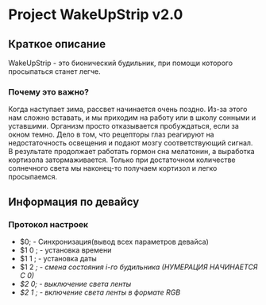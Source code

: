 # Project WakeUpStrip v2.0
## Краткое описание
WakeUpStrip - это  бионический будильник, при помощи которого просыпаться станет легче.
### Почему это важно?
Когда наступает зима, рассвет начинается очень поздно. Из-за этого нам сложно вставать, и мы приходим на работу или в школу сонными и уставшими. Организм просто отказывается пробуждаться, если за окном темно. Дело в том, что рецепторы глаз реагируют на недостаточность освещения и подают мозгу соответствующий сигнал. В результате продолжает работать гормон сна мелатонин, а выработка кортизола затормаживается. Только при достаточном количестве солнечного света мы наконец-то получаем кортизол и легко просыпаемся.
## Информация по девайсу
### Протокол настроек
* $0; - Синхронизация(вывод всех параметров девайса)
* $1 0 <hour> <min> <sec>; - установка времени
* $1 1 <day> <month> <year>; - установка даты
* $1 2 <i>; - смена состояния i-го будильника (НУМЕРАЦИЯ НАЧИНАЕТСЯ С 0)
* $2 0; - выключение света ленты
* $2 1 <red> <green> <blue>; - включение света ленты в формате RGB
